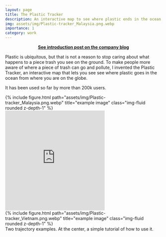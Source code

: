 ```yaml
---
layout: page
title: The Plastic Tracker
description: An interactive map to see where plastic ends in the ocean.
img: assets/img/Plastic-tracker_Malaysia.png.webp
importance: 1
category: work
---
```


**[<center>See introduction post on the company blog</center>](https://theoceancleanup.com/updates/where-does-my-plastic-end-up-in-the-ocean/)**

Plastic is ubiquitous, but that is not a reason to stop caring about what happens to a piece trash you see on the ground. To make people more aware of where a piece of trash can go and pollute, I invented the Plastic Tracker, an interactive map that lets you see see where plastic goes in the ocean from where you are on the globe.

It has been used so far by more than 200k users.

<div class="row">
    <div class="col-sm mt-3 mt-md-0">
        {% include figure.html path="assets/img/Plastic-tracker_Malaysia.png.webp" title="example image" class="img-fluid rounded z-depth-1" %}
    </div>
    <div class="col-sm mt-3 mt-md-0">
        <iframe src="https://giphy.com/embed/RKhLkd1ZqEulyJmO2y" width="320" height="320" frameBorder="0" class="giphy-embed" allowFullScreen></iframe>
    </div>
    <div class="col-sm mt-3 mt-md-0">
        {% include figure.html path="assets/img/Plastic-tracker_Vietnam.png.webp" title="example image" class="img-fluid rounded z-depth-1" %}
    </div>
</div>
<div class="caption">
    Two trajectory examples. At the center, a simple tutorial of how to use it.
</div>
